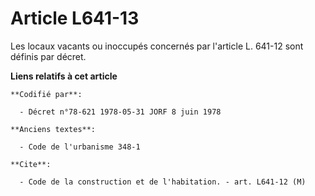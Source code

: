 # Article L641-13

Les locaux vacants ou inoccupés concernés par l'article L. 641-12 sont définis par décret.

**Liens relatifs à cet article**

	**Codifié par**:

	  - Décret n°78-621 1978-05-31 JORF 8 juin 1978

	**Anciens textes**:

	  - Code de l'urbanisme 348-1

	**Cite**:

	  - Code de la construction et de l'habitation. - art. L641-12 (M)
